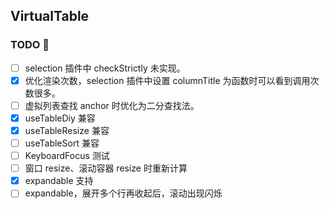 ## VirtualTable

### TODO 🚧 

- [ ] selection 插件中 checkStrictly 未实现。
- [x] 优化渲染次数，selection 插件中设置 columnTitle 为函数时可以看到调用次数很多。
- [ ] 虚拟列表查找 anchor 时优化为二分查找法。
- [x] useTableDiy 兼容
- [x] useTableResize 兼容
- [ ] useTableSort 兼容
- [ ] KeyboardFocus 测试
- [ ] 窗口 resize、滚动容器 resize 时重新计算
- [x] expandable 支持
- [ ] expandable，展开多个行再收起后，滚动出现闪烁
